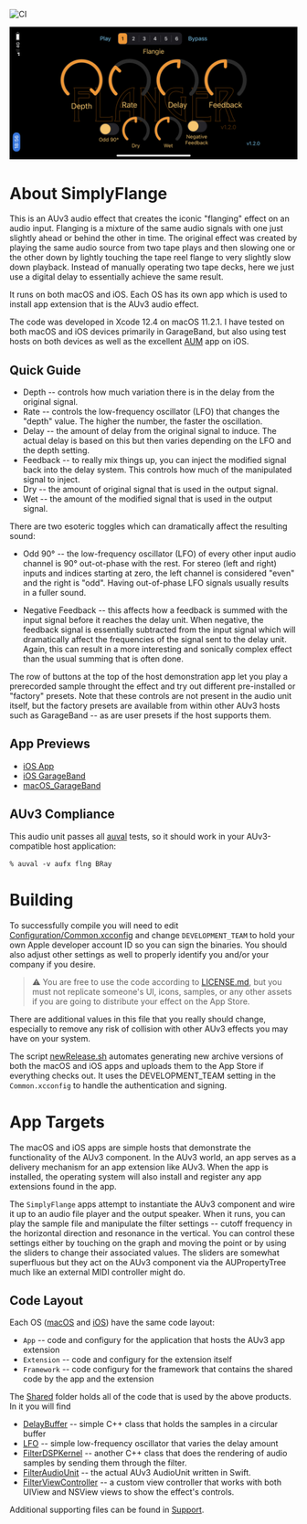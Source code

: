 ![CI](https://github.com/bradhowes/SimplyFlange/workflows/CI/badge.svg?branch=main)

![](image.jpeg)

# About SimplyFlange

This is an AUv3 audio effect that creates the iconic "flanging" effect on an audio input. Flanging is a mixture
of the same audio signals with one just slightly ahead or behind the other in time. The original effect was
created by playing the same audio source from two tape plays and then slowing one or the other down by lightly
touching the tape reel flange to very slightly slow down playback. Instead of manually operating two tape decks,
here we just use a digital delay to essentially achieve the same result.

It runs on both macOS and iOS. Each OS has its own app which is used to install app extension that is the AUv3
audio effect.

The code was developed in Xcode 12.4 on macOS 11.2.1. I have tested on both macOS and iOS devices primarily in
GarageBand, but also using test hosts on both devices as well as the excellent
[AUM](https://apps.apple.com/us/app/aum-audio-mixer/id1055636344) app on iOS.

## Quick Guide

* Depth -- controls how much variation there is in the delay from the original signal.
* Rate -- controls the low-frequency oscillator (LFO) that changes the "depth" value. The higher
  the number, the faster the oscillation.
* Delay -- the amount of delay from the original signal to induce. The actual delay is based on this but then
  varies depending on the LFO and the depth setting.
* Feedback -- to really mix things up, you can inject the modified signal back into the delay system. This
  controls how much of the manipulated signal to inject.
* Dry -- the amount of original signal that is used in the output signal.
* Wet -- the amount of the modified signal that is used in the output signal.

There are two esoteric toggles which can dramatically affect the resulting sound:

* Odd 90° -- the low-frequency oscillator (LFO) of every other input audio channel is 90° out-ot-phase with the
rest. For stereo (left and right) inputs and indices starting at zero, the left channel is considered "even" and
the right is "odd". Having out-of-phase LFO signals usually results in a fuller sound.

* Negative Feedback -- this affects how a feedback is summed with the input signal before it reaches the delay
unit. When negative, the feedback signal is essentially subtracted from the input signal which will dramatically
affect the frequencies of the signal sent to the delay unit. Again, this can result in a more interesting and
sonically complex effect than the usual summing that is often done.

The row of buttons at the top of the host demonstration app let you play a prerecorded sample throught the
effect and try out different pre-installed or "factory" presets. Note that these controls are not present in the
audio unit itself, but the factory presets are available from within other AUv3 hosts such as GarageBand -- as
are user presets if the host supports them.

## App Previews

* [iOS App](https://youtu.be/TtUvZscRLT4)
* [iOS GarageBand](https://youtu.be/9oMstnsyq3A)
* [macOS_GarageBand](https://youtu.be/krMEQO1Fmjw)

## AUv3 Compliance

This audio unit passes all
[auval](https://developer.apple.com/library/archive/documentation/MusicAudio/Conceptual/AudioUnitProgrammingGuide/AudioUnitDevelopmentFundamentals/AudioUnitDevelopmentFundamentals.html)
tests, so it should work in your AUv3-compatible host application:

```
% auval -v aufx flng BRay
```

# Building

To successfully compile you will need to edit [Configuration/Common.xcconfig](Configuration/Common.xcconfig) and
change `DEVELOPMENT_TEAM` to hold your own Apple developer account ID so you can sign the binaries. You should
also adjust other settings as well to properly identify you and/or your company if you desire.

> :warning: You are free to use the code according to [LICENSE.md](LICENSE.md), but you must not replicate
> someone's UI, icons, samples, or any other assets if you are going to distribute your effect on the App Store.

There are additional values in this file that you really should change, especially to remove any risk of
collision with other AUv3 effects you may have on your system.

The script [newRelease.sh](newRelease.sh) automates generating new archive versions of both the macOS and iOS
apps and uploads them to the App Store if everything checks out. It uses the DEVELOPMENT_TEAM setting in the
`Common.xcconfig` to handle the authentication and signing.

# App Targets

The macOS and iOS apps are simple hosts that demonstrate the functionality of the AUv3 component. In the AUv3
world, an app serves as a delivery mechanism for an app extension like AUv3. When the app is installed, the
operating system will also install and register any app extensions found in the app.

The `SimplyFlange` apps attempt to instantiate the AUv3 component and wire it up to an audio file player and the
output speaker. When it runs, you can play the sample file and manipulate the filter settings -- cutoff
frequency in the horizontal direction and resonance in the vertical. You can control these settings either by
touching on the graph and moving the point or by using the sliders to change their associated values. The
sliders are somewhat superfluous but they act on the AUv3 component via the AUPropertyTree much like an external
MIDI controller might do.

## Code Layout

Each OS ([macOS](macOS) and [iOS](iOS)) have the same code layout:

* `App` -- code and configury for the application that hosts the AUv3 app extension
* `Extension` -- code and configury for the extension itself
* `Framework` -- code configury for the framework that contains the shared code by the app and the extension

The [Shared](Shared) folder holds all of the code that is used by the above products. In it you will find

* [DelayBuffer](Shared/Kernel/DelayBuffer.h) -- simple C++ class that holds the samples in a circular buffer
* [LFO](Shared/Kernel/LFO.h) -- simple low-frequency oscillator that varies the delay amount
* [FilterDSPKernel](Shared/Kernel/FilterDSPKernel.h) -- another C++ class that does the rendering of audio samples by sending them through the filter.
* [FilterAudioUnit](Shared/FilterAudioUnit.swift) -- the actual AUv3 AudioUnit written in Swift.
* [FilterViewController](Shared/User%20Interface/FilterViewController.swift) -- a custom view controller that
works with both UIView and NSView views to show the effect's controls.

Additional supporting files can be found in [Support](Shared/Support).
